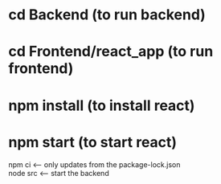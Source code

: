 # cd Backend (to run backend)
# cd Frontend/react_app (to run frontend)
# npm install (to install react)
# npm start (to start react)

npm ci <-- only updates from the package-lock.json <br/>
node src <-- start the backend
